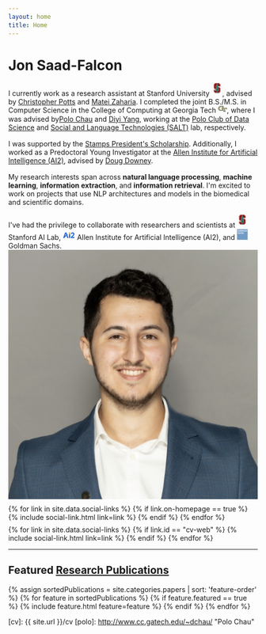```yaml
---
layout: home
title: Home
---
```


<div id ="intro-wrapper" class="l-middle">
	<div id="intro-title-wrapper" class="intro-left">
		<h1 id="intro-title">Jon Saad-Falcon</h1>
		<!-- <div id="intro-subtitle">
			Undergrad in the College of Computing at Georgia Tech.
		</div> -->
	</div>
	<div class="intro-left">
	<div class="intro-left">
		I currently work as a research assistant at Stanford University <img class="intro-logo" style="width: 22px; padding-bottom: 5px;" src="/images/stanford.svg" />, advised by <a href="https://web.stanford.edu/~cgpotts/">Christopher Potts</a> and <a href="https://cs.stanford.edu/people/matei/">Matei Zaharia</a>. I completed the joint B.S./M.S. in Computer Science in the College of Computing at Georgia Tech <img class="intro-logo" style="width: 18px; padding-bottom: 3px;" src="/images/gt.png" />, where I was advised by<a href="http://www.cc.gatech.edu/~dchau/">Polo Chau</a> and <a href="https://www.cc.gatech.edu/~dyang888/">Diyi Yang</a>, working at the <a href="http://poloclub.gatech.edu">Polo Club of Data Science</a> and <a href="https://www.cc.gatech.edu/~dyang888/group.html">Social and Language Technologies (SALT)</a> lab, respectively.
	</div>
	<div style="height: 1rem"></div>
	<div class="intro-left">
		I was supported by the <a href="https://stampsps.gatech.edu/">Stamps President's Scholarship</a>. Additionally, I worked as a Predoctoral Young Investigator at the <a href="https://allenai.org/"> Allen Institute for Artificial Intelligence (AI2)</a>, advised by <a href="https://users.cs.northwestern.edu/~ddowney/">Doug Downey</a>.
	</div>
	<div style="height: 1rem"></div>
	<div>
		My research interests span across <b>natural language processing</b>, <b>machine learning</b>, <b>information extraction</b>, and <b>information retrieval</b>. I'm excited to work on projects that use NLP architectures and models in the biomedical and scientific domains. 
	</div>
	<div style="height: 1rem"></div>
	<div>
		I've had the privilege to collaborate with researchers and scientists at <img class="intro-logo" style="width: 22px; padding-bottom: 5px;" src="/images/stanford.svg" /> Stanford AI Lab, <img class="intro-logo" style="width: 25px; padding-bottom: 3px;" src="/images/AI2.svg" /> Allen Institute for Artificial Intelligence (AI2), and <img class="intro-logo" style="width: 22px" src="/images/goldmansachs.svg" /> Goldman Sachs.
	</div>
</div>

<div class="intro-right">
	<img id="intro-image" class="intro-right" src="/images/jon.png">
	<div style="height: 0.5rem"></div>
	<div id="intro-image-links" class="intro-right">
		{% for link in site.data.social-links %}
			{% if link.on-homepage == true %}
				{% include social-link.html link=link %}
			{% endif %}
		{% endfor %}
	</div>
	<div style="height: 0.5rem"></div>
	<div id="intro-cv-wrapper" class="intro-right">
		{% for link in site.data.social-links %}
			{% if link.id == "cv-web" %}
				{% include social-link.html link=link %}
			{% endif %}
		{% endfor %}
		<!-- <div id="intro-cv"><a href="/cv">Here's my CV.</a></div> -->
	</div>
	</div>
</div>

<hr class="l-middle home-hr">

<h2 class="feature-title l-middle">
	Featured <a href="/cv#publications">Research Publications</a>
</h2>
<div class="cover-wrapper l-screen">
	{% assign sortedPublications = site.categories.papers | sort: 'feature-order' %}
	{% for feature in sortedPublications %}
		{% if feature.featured == true %}
			{% include feature.html feature=feature %}
		{% endif %}
	{% endfor %}
</div>



[gt]: http://www.gatech.edu "Georgia Tech"
[cse]: http://cse.gatech.edu "Georgia Tech Computational Science and Engineering"
[coc]: http://www.cc.gatech.edu "Georgia Tech College of Computing"

[cv]: {{ site.url }}/cv
[polo]: http://www.cc.gatech.edu/~dchau/ "Polo Chau"

